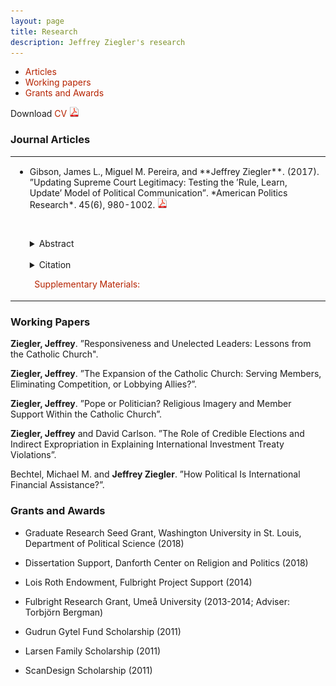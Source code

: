 ```yaml
---
layout: page
title: Research
description: Jeffrey Ziegler's research
---
```



<style>
a:link {
   color: #b62300;; text-decoration: none; 
}
a:visited {
   color: #b62300;; text-decoration: none; 
}
a:hover {
   color: #b62300;; text-decoration: underline; 
}
a:active {
   color: #b62300;; text-decoration: none; 
}
</style>

<div class="navbar">
    <div class="navbar-inner">
        <ul class="nav">
            <li><a href="#articles">Articles</a></li>
            <li><a href="#workingPapers">Working papers</a></li>
            <li><a href="#grants">Grants and Awards</a></li>
        </ul>
    </div>
</div>
            
Download <a href="https://drive.google.com/open?id=1tBMW3yqCl2WfRwRRfyTYkDypJOkOb961">	CV <img src="icons16/pdf-icon.png" alt="hi" class="inline"/>
</a><br/>

### <a name="articles"></a>Journal Articles

<table align="center">
<tr>
<td align="left" valign="center" width="75%">
<ul><li> Gibson, James L., Miguel M. Pereira, and **Jeffrey Ziegler**. (2017). ”Updating Supreme Court Legitimacy: Testing the ’Rule, Learn, Update’ Model of Political Communication”. *American Politics Research*. 45(6), 980-1002. <a href="https://drive.google.com/file/d/1YHqTlVkxxMtOSetTqnR4V8dhUR-LXqXT/view" target="_blank"> <img src="icons16/pdf-icon.png" alt="hi" class="inline"/>
</a><br>

&nbsp; &nbsp; 
<details><summary> Abstract </summary>
<p>
Test
</p>
</details>
&nbsp; &nbsp;
<details><summary> Citation </summary>
<p>
<pre>
@article{bibGibsonPereiraZiegler2017,
  title={Updating Supreme Court Legitimacy: Testing the “Rule, Learn, Update” Model of Political Communication},
  author={Gibson, James L. and Pereira, Miguel M. and Ziegler, Jeffrey},
  journal={American Politics Research},
  volume={45},
  number={6},
  pages={980--1002},
  year={2017},
}
</pre>
</p>
</details>

&nbsp;
 <a href="https://drive.google.com/file/d/1OrwLIBFuznTYT0aKuaF_1aXoW58N0UUM/view" target="_blank">Supplementary Materials:</a>    
	</li></ul></td>
	</tr>
</table>

### <a name="workingPapers"></a>Working Papers

**Ziegler, Jeffrey**. ”Responsiveness and Unelected Leaders: Lessons from the Catholic Church".

**Ziegler, Jeffrey**. ”The Expansion of the Catholic Church: Serving Members, Eliminating Competition, or Lobbying Allies?”.

**Ziegler, Jeffrey**. ”Pope or Politician? Religious Imagery and Member Support Within the Catholic Church”.

**Ziegler, Jeffrey** and David Carlson. ”The Role of Credible Elections and Indirect Expropriation in Explaining International Investment Treaty Violations”.

Bechtel, Michael M. and **Jeffrey Ziegler**. ”How Political Is International Financial Assistance?”.

### <a name="articles"></a>Grants and Awards

- Graduate Research Seed Grant, Washington University in St. Louis, Department of Political Science (2018)

- Dissertation Support, Danforth Center on Religion and Politics (2018)

- Lois Roth Endowment, Fulbright Project Support (2014)

- Fulbright Research Grant, Umeå University (2013-2014; Adviser: Torbjörn Bergman)

- Gudrun Gytel Fund Scholarship (2011)

- Larsen Family Scholarship (2011)

- ScanDesign Scholarship (2011)
